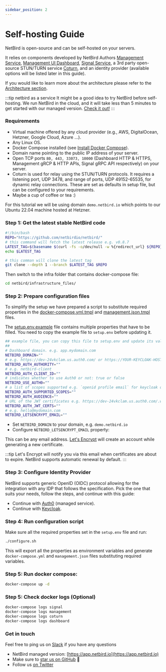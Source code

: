 ```yaml
---
sidebar_position: 2
---
```


# Self-hosting Guide

NetBird is open-source and can be self-hosted on your servers.

It relies on components developed by NetBird Authors [Management Service](https://github.com/netbirdio/netbird/tree/main/management), [Management UI Dashboard](https://github.com/netbirdio/dashboard), [Signal Service](https://github.com/netbirdio/netbird/tree/main/signal),
a 3rd party open-source STUN/TURN service [Coturn](https://github.com/coturn/coturn), and an identity provider (available options will be listed later in this guide).

If you would like to learn more about the architecture please refer to the [Architecture section](/overview/architecture).

:::tip netbird as a service
It might be a good idea to try NetBird before self-hosting. 
We run NetBird in the cloud, and it will take less than 5 minutes to get started with our managed version. [Check it out!](https://netbird.io/pricing)
:::

### Requirements

- Virtual machine offered by any cloud provider (e.g., AWS, DigitalOcean, Hetzner, Google Cloud, Azure ...).
- Any Linux OS.
- Docker Compose installed (see [Install Docker Compose](https://docs.docker.com/compose/install/)).
- Domain name pointing to the public IP address of your server.
- Open TCP ports ```80, 443, 33073, 10000``` (Dashboard HTTP & HTTPS, Management gRCP & HTTP APIs, Signal gRPC API respectively) on your server.
- Coturn is used for relay using the STUN/TURN protocols. It requires a listening port, UDP 3478, and range of ports, UDP 49152-65535, for dynamic relay connections. These are set as defaults in setup file, but can be configured to your requirements.
- Maybe a cup of coffee or tea :)

For this tutorial we will be using domain ```demo.netbird.io``` which points to our Ubuntu 22.04 machine hosted at Hetzner.

### Step 1: Get the latest stable NetBird code

```bash 
#!/bin/bash
REPO="https://github.com/netbirdio/netbird/"
# this command will fetch the latest release e.g. v0.8.7
LATEST_TAG=$(basename $(curl -fs -o/dev/null -w %{redirect_url} ${REPO}releases/latest))
echo $LATEST_TAG

# this comman will clone the latest tag
git clone --depth 1 --branch $LATEST_TAG $REPO
```

Then switch to the infra folder that contains docker-compose file:

```bash 
cd netbird/infrastructure_files/
```
### Step 2:  Prepare configuration files

To simplify the setup we have prepared a script to substitute required properties in the [docker-compose.yml.tmpl](https://github.com/netbirdio/netbird/tree/main/infrastructure_files/docker-compose.yml.tmpl) and [management.json.tmpl](https://github.com/netbirdio/netbird/tree/main/infrastructure_files/management.json.tmpl) files.

The [setup.env.example](https://github.com/netbirdio/netbird/tree/main/infrastructure_files/setup.env.example) file contains multiple properties that have to be filled. You need to copy the example file to `setup.env` before updating it.

```bash
## example file, you can copy this file to setup.env and update its values
##
# Dashboard domain. e.g. app.mydomain.com
NETBIRD_DOMAIN=""
# e.g. https://dev-24vkclam.us.auth0.com/ or https://YOUR-KEYCLOAK-HOST:8080/realms/netbird
NETBIRD_AUTH_AUTHORITY=""
# e.g. netbird-client
NETBIRD_AUTH_CLIENT_ID=""
# indicates whether to use Auth0 or not: true or false
NETBIRD_USE_AUTH0=""
# a list of scopes supported e.g. `openid profile email` for keycloak or `openid profile email api offline_access email_verified` for Auth0
NETBIRD_AUTH_SUPPORTED_SCOPES=""
NETBIRD_AUTH_AUDIENCE=""
# URL of the JWT certificates e.g. https://dev-24vkclam.us.auth0.com/.well-known/jwks.json
NETBIRD_AUTH_JWT_CERTS=""
# e.g. hello@mydomain.com
NETBIRD_LETSENCRYPT_EMAIL=""
```

- Set ```NETBIRD_DOMAIN``` to your domain, e.g.  `demo.netbird.io`
- Configure ```NETBIRD_LETSENCRYPT_EMAIL``` property:

This can be any email address. [Let's Encrypt](https://letsencrypt.org/) will create an account while generating a new certificate.

:::tip
Let's Encrypt will notify you via this email when certificates are about to expire. NetBird supports automatic renewal by default.
:::

### Step 3: Configure Identity Provider

NetBird supports generic OpenID (OIDC) protocol allowing for the integration with any IDP that follows the specification.
Pick the one that suits your needs, follow the steps, and continue with this guide:

- Continue with [Auth0](/integrations/identity-providers/self-hosted/using-netbird-with-auth0) (managed service).
- Continue with [Keycloak](/integrations/identity-providers/self-hosted/using-netbird-with-keycloak).

### Step 4: Run configuration script
Make sure all the required properties set in the ```setup.env``` file and run:

 ```bash
 ./configure.sh
 ```

This will export all the properties as environment variables and generate ```docker-compose.yml``` and ```management.json``` files substituting required variables.

### Step 5: Run docker compose:

```bash
docker-compose up -d
```
### Step 5: Check docker logs (Optional)

 ```bash
 docker-compose logs signal
 docker-compose logs management
 docker-compose logs coturn
 docker-compose logs dashboard
```

### Get in touch

Feel free to ping us on [Slack](https://join.slack.com/t/netbirdio/shared_invite/zt-vrahf41g-ik1v7fV8du6t0RwxSrJ96A) if you have any questions

- NetBird managed version: [https://app.netbird.io](https://app.netbird.io)
- Make sure to [star us on GitHub](https://github.com/netbirdio/netbird) :pray:
- Follow us [on Twitter](https://twitter.com/netbird)
